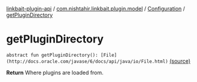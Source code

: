 [linkbait-plugin-api](../../index.md) / [com.nishtahir.linkbait.plugin.model](../index.md) / [Configuration](index.md) / [getPluginDirectory](.)


# getPluginDirectory

`abstract fun getPluginDirectory(): [File](http://docs.oracle.com/javase/6/docs/api/java/io/File.html)` [(source)](https://gitlab.com/nishtahir/linkbait/tree/master/linkbait-plugin-api/src/main/kotlin//com/nishtahir/linkbait/plugin/model/Configuration.kt#L18)

**Return**
Where plugins are loaded from.




